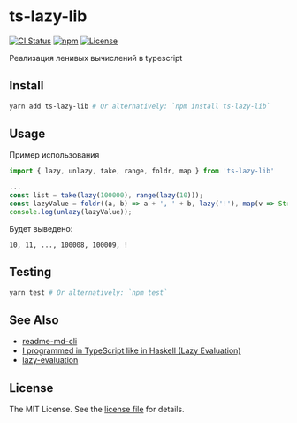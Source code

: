 ts-lazy-lib
===========
[![CI Status](https://img.shields.io/github/actions/workflow/status/gadpetrovich/lazylib/?branch=&style=flat-square)](https://github.com/gadpetrovich/lazylib/actions/workflows/)
[![npm](https://img.shields.io/npm/v/ts-lazy-lib.svg?style=flat-square)](https://www.npmjs.com/package/ts-lazy-lib)
[![License](https://img.shields.io/github/license/gadpetrovich/lazylib.svg?style=flat-square)](LICENSE)

Реализация ленивых вычислений в typescript

Install
-------
```sh
yarn add ts-lazy-lib # Or alternatively: `npm install ts-lazy-lib`
```

Usage
-----
Пример использования

```typescript
import { lazy, unlazy, take, range, foldr, map } from 'ts-lazy-lib'

...
const list = take(lazy(100000), range(lazy(10)));
const lazyValue = foldr((a, b) => a + ', ' + b, lazy('!'), map(v => String(v), list));
console.log(unlazy(lazyValue));
```

Будет выведено:

```
10, 11, ..., 100008, 100009, !
```

Testing
-------
```sh
yarn test # Or alternatively: `npm test`
```

See Also
--------
- [readme-md-cli](https://www.npmjs.com/package/readme-md-cli)
- [I programmed in TypeScript like in Haskell (Lazy Evaluation)](https://www.youtube.com/watch?v=E5yAoMaVCp0)
- [lazy-evaluation](https://ru.wikipedia.org/wiki/%D0%9B%D0%B5%D0%BD%D0%B8%D0%B2%D1%8B%D0%B5_%D0%B2%D1%8B%D1%87%D0%B8%D1%81%D0%BB%D0%B5%D0%BD%D0%B8%D1%8F)

License
-------
The MIT License. See the [license file](LICENSE) for details.

